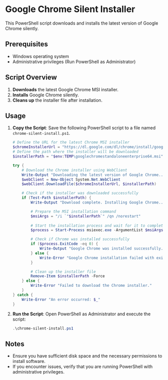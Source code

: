 # Google Chrome Silent Installer

This PowerShell script downloads and installs the latest version of Google Chrome silently.

## Prerequisites

- Windows operating system
- Administrative privileges (Run PowerShell as Administrator)

## Script Overview

1. **Downloads** the latest Google Chrome MSI installer.
2. **Installs** Google Chrome silently.
3. **Cleans up** the installer file after installation.

## Usage

1. **Copy the Script**: Save the following PowerShell script to a file named `chrome-silent-install.ps1`.

    ```powershell
    # Define the URL for the latest Chrome MSI installer
    $chromeInstallerUrl = "https://dl.google.com/dl/chrome/install/googlechromestandaloneenterprise64.msi"
    # Define the path where the installer will be downloaded
    $installerPath = "$env:TEMP\googlechromestandaloneenterprise64.msi"

    try {
        # Download the Chrome installer using WebClient
        Write-Output "Downloading the latest version of Google Chrome..."
        $webClient = New-Object System.Net.WebClient
        $webClient.DownloadFile($chromeInstallerUrl, $installerPath)

        # Check if the installer was downloaded successfully
        if (Test-Path $installerPath) {
            Write-Output "Download complete. Installing Google Chrome..."

            # Prepare the MSI installation command
            $msiArgs = "/i `"$installerPath`" /qn /norestart"
            
            # Start the installation process and wait for it to complete
            $process = Start-Process msiexec.exe -ArgumentList $msiArgs -Wait -PassThru

            # Check if Chrome was installed successfully
            if ($process.ExitCode -eq 0) {
                Write-Output "Google Chrome was installed successfully."
            } else {
                Write-Error "Google Chrome installation failed with exit code $($process.ExitCode)."
            }

            # Clean up the installer file
            Remove-Item $installerPath -Force
        } else {
            Write-Error "Failed to download the Chrome installer."
        }
    } catch {
        Write-Error "An error occurred: $_"
    }
    ```

2. **Run the Script**: Open PowerShell as Administrator and execute the script:

    ```powershell
    .\chrome-silent-install.ps1
    ```

## Notes

- Ensure you have sufficient disk space and the necessary permissions to install software.
- If you encounter issues, verify that you are running PowerShell with administrative privileges.

